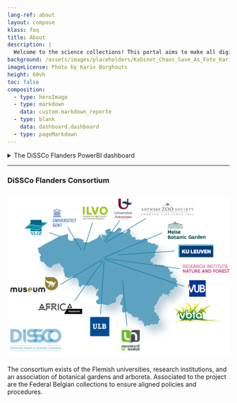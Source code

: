 ```yaml
---
lang-ref: about
layout: compose
klass: faq
title: About
description: |
  Welcome to the science collections! This portal aims to make all digitized collections easily accessible, fostering a collaborative environment for research and innovation. 
background: /assets/images/placeholders/Kabinet_Chaos_Save_As_Foto_Karin_Borghouts (1).jpg
imageLicense: Photo by Karin Borghouts
height: 60vh
toc: false
composition:
  - type: heroImage
  - type: markdown
    data: custom.markdown_reporte
  - type: blank
    data: dashboard.dashboard
  - type: pageMarkdown
---
```

<details markdown="1">

<summary>
The DiSSCo Flanders PowerBI dashboard
</summary>

The DiSSCo Flanders use-case examined regional Flemish collections through a survey. Discover the findings of this research on natural science collections and gain insights into the historical and current state of biodiversity. The use of a PowerBI dashboard for the graphical representation of the collections enhances their visibility for both scientists and policymakers. 

</details>

--------

### DiSSCo Flanders Consortium 

![alt text](/assets/images/placeholders/2_01_WEB_2_DiSSCo_1.png)
--

The consortium exists of the Flemish universities, research institutions, and an association of 
botanical gardens and arboreta. Associated to the project are the  Federal Belgian collections
to ensure aligned policies and procedures.
